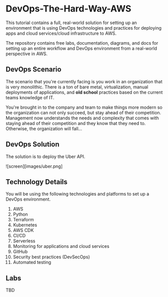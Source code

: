 # DevOps-The-Hard-Way-AWS

This tutorial contains a full, real-world solution for setting up an environment that is using DevOps technologies and practices for deploying apps and cloud services/cloud infrastructure to AWS.


The repository contains free labs, documentation, diagrams, and docs for setting up an entire workflow and DevOps environment from a real-world perspective in AWS.

## DevOps Scenario
The scenario that you're currently facing is you work in an organization that is very monolithic. There is a ton of bare metal, virtualization, manual deployments of applications, and **old school** practices based on the current teams knowledge of IT.

You're brought in to the company and team to make things more modern so the organization can not only succeed, but stay ahead of their competition. Management now understands the needs and complexity that comes with staying ahead of their competition and they know that they need to. Otherwise, the organization will fall...

## DevOps Solution
The solution is to deploy the Uber API.

![screen][images/uber.png]

## Technology Details
You will be using the following technologies and platforms to set up a DevOps environment.

1. AWS
2. Python
3. Terraform
4. Kubernetes
5. AWS CDK
6. CI/CD
7. Serverless
8. Monitoring for applications and cloud services
9. GitHub
10. Security best practices (DevSecOps)
11. Automated testing

## Labs
TBD
